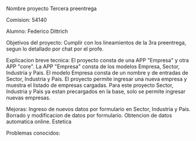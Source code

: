 Nombre proyecto
Tercera preentrega

Comision: 
54140

Alumno: 
Federico Dittrich

Objetivos del proyecto:
Cumplir con los lineamientos de la 3ra preentrega, segun lo detallado por chat por el profe.

Explicacion breve tecnica:
El proyecto consta de una APP "Empresa" y otra APP "core". 
La APP "Empresa" consta de los modelos Empresa, Sector, Industria y Pais. 
El modelo Empresa consta de un nombre y de entradas de Sector, Industria y Pais. 
El proyecto permite ingresar una nueva empresa y muestra el listado de empresas cargadas.
Para este proyecto Sector, Industria y Pais ya estan precargados en la base, solo se permite ingresar nuevas empresas.

Mejoras:
Ingreso de nuevos datos por formulario en Sector, Industria y Pais. 
Borrado y modificacion de datos por formulario. 
Obtencion de datos automatica online. 
Estetica

Problemas conocidos:




